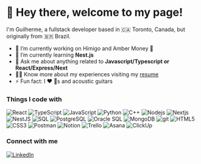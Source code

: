 # 👋 Hey there, welcome to my page!

I'm Guilherme, a fullstack developer based in 🇨🇦 Toronto, Canada, but originally from 🇧🇷 Brazil.

- 🔭 I’m currently working on Himigo and Amber Money 🤫
- 🌱 I’m currently learning **Nest.js**
- 💬 Ask me about anything related to **Javascript/Typescript or React/Express/Next**
- 👨‍💻 Know more about my experiences visiting my [resume](https://guibs-portfolio.vercel.app/files/Resume%20-%20Guilherme%20da%20Silva.pdf)
- ⚡ Fun fact: I ❤️ 🐶s and acoustic guitars

### Things I code with

<p>
    <img alt="React" src="https://img.shields.io/badge/-React-45b8d8?style=flat-square&logo=react&logoColor=white" />
    <img alt="TypeScript" src="https://img.shields.io/badge/-TypeScript-007ACC?style=flat-square&logo=typescript&logoColor=white" />
    <img alt="JavaScript" src="https://shields.io/badge/JavaScript-F7DF1E?logo=JavaScript&logoColor=000&style=flat-square" />
    <img alt="Python" src="https://img.shields.io/badge/Python-3670A0?style=flat-square&logo=python&logoColor=ffdd54" />
    <img alt="C++" src="https://img.shields.io/badge/-C++-blue?logo=cplusplus&style=flat-square" />
    <img alt="Nodejs" src="https://img.shields.io/badge/-Nodejs-43853d?style=flat-square&logo=Node.js&logoColor=white" />
    <img alt="Nextjs" src="https://img.shields.io/badge/next.js-000000?style=flat-square&logo=nextdotjs&logoColor=white" />
    <img alt="NestJS" src="https://img.shields.io/badge/NestJS-E0234E?style=flat-square&logo=nestjs&logoColor=white" />
    <img alt="SQL" src="https://img.shields.io/badge/-SQL-blue?&logo=MySQL&logoColor=FFF&style=flat-square" />
    <img alt="PostgreSQL" src="https://img.shields.io/badge/PostgreSQL-4169e1?style=flat-square&logo=postgresql&logoColor=white" />
    <img alt="Oracle SQL" src="https://img.shields.io/badge/-Oracle%20SQL-red?&style=flat-square" />
    <img alt="MongoDB" src="https://img.shields.io/badge/-MongoDB-13aa52?style=flat-square&logo=mongodb&logoColor=white" />
    <img alt="git" src="https://img.shields.io/badge/-Git-F05032?style=flat-square&logo=git&logoColor=white" />
    <img alt="HTML5" src="https://img.shields.io/badge/-HTML5-E34F26?style=flat-square&logo=html5&logoColor=white" />
    <img alt="CSS3" src="https://img.shields.io/badge/CSS3-1572B6?style=flat-square&logo=css3&logoColor=white" />
    <img alt="Postman" src="https://img.shields.io/badge/Postman-FF6C37?style=flat-square&logo=Postman&logoColor=white" />
    <img alt="Notion" src="https://img.shields.io/badge/Notion-000000?style=flat-square&logo=notion&logoColor=white" />
    <img alt="Trello" src="https://img.shields.io/badge/Trello-0052CC?style=flat-square&logo=Trello&logoColor=white" />
    <img alt="Asana" src="https://img.shields.io/badge/Asana-FE584A?style=flat-square&logo=Asana&logoColor=white" />
    <img alt="ClickUp" src="https://img.shields.io/badge/ClickUp-7B68EE?style=flat-square&logo=clickup&logoColor=white" />
</p>

### Connect with me

<a href="https://linkedin.com/in/guilhermebdasilva" target="_blank"><img alt="LinkedIn" src="https://img.shields.io/badge/LinkedIn-blue?style=flat-square&logo=linkedin&logoColor=white"></a>
